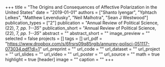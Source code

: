 +++
title = "The Origins and Consequences of Affective Polarization in the United States"
date = "2019-01-01"
authors = ["Shanto Iyengar", "Yphtach Lelkes", "Matthew Levendusky", "Neil Malhotra", "Sean J Westwood"]
publication_types = ["2"]
publication = "Annual Review of Political Science, (22), 7, _pp. 1--35_"
publication_short = "Annual Review of Political Science, (22), 7, _pp. 1--35_"
abstract = ""
abstract_short = ""
image_preview = ""
selected = false
projects = []
tags = []
url_pdf = "https://www.dropbox.com/s/6frsrs09q85rgib/annurev-polisci-051117-073034.pdf?dl=1"
url_preprint = ""
url_code = ""
url_dataset = ""
url_project = ""
url_slides = ""
url_video = ""
url_poster = ""
url_source = ""
math = true
highlight = true
[header]
image = ""
caption = ""
+++
